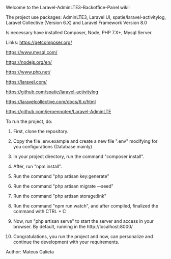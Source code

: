 Welcome to the Laravel-AdminLTE3-Backoffice-Panel wiki!

The project use packages: AdminLTE3, Laravel UI, spatie/laravel-activitylog, Laravel Collective (Version 6.X) and Laravel Framework Version 8.0

Is necessary have installed Composer, Node, PHP 7.X+, Mysql Server.

Links: https://getcomposer.org/

https://www.mysql.com/

https://nodejs.org/en/

https://www.php.net/

https://laravel.com/

https://github.com/spatie/laravel-activitylog

https://laravelcollective.com/docs/6.x/html

https://github.com/jeroennoten/Laravel-AdminLTE

To run the project, do:

1) First, clone the repository.

2) Copy the file .env.example and create a new file ".env" modifying for you configurations (Database mainly)

3) In your project directory, run the command "composer install".

4) After, run "npm install".

5) Run the command "php artisan key:generate"

6) Run the command "php artisan migrate --seed"

7) Run the command "php artisan storage:link"

8) Run the command "npm run watch", and after compiled, finalized the command with CTRL + C

9) Now, run "php artisan serve" to start the server and access in your browser. By default, running in the http://localhost:8000/

10) Congratulations, you run the project and now, can personalize and continue the development with your requirements.

Author: Mateus Galieta
